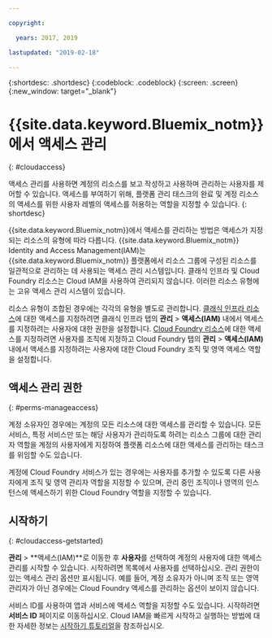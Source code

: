 ```yaml
---

copyright:

  years: 2017, 2019

lastupdated: "2019-02-18"

---
```


{:shortdesc: .shortdesc}
{:codeblock: .codeblock}
{:screen: .screen}
{:new_window: target="_blank"}

# {{site.data.keyword.Bluemix_notm}}에서 액세스 관리
{: #cloudaccess}

액세스 관리를 사용하면 계정의 리소스를 보고 작성하고 사용하며 관리하는 사용자를 제어할 수 있습니다. 액세스를 부여하기 위해, 플랫폼 관리 태스크의 완료 및 계정 리소스의 액세스를 위한 사용자 레벨의 액세스를 허용하는 역할을 지정할 수 있습니다.
{: shortdesc}

{{site.data.keyword.Bluemix_notm}}에서 액세스를 관리하는 방법은 액세스가 지정되는 리소스의 유형에 따라 다릅니다. {{site.data.keyword.Bluemix_notm}} Identity and Access Management(IAM)는 {{site.data.keyword.Bluemix_notm}} 플랫폼에서 리소스 그룹에 구성된 리소스를 일관적으로 관리하는 데 사용되는 액세스 관리 시스템입니다. 클래식 인프라 및 Cloud Foundry 리소스는 Cloud IAM을 사용하여 관리되지 않습니다. 이러한 리소스 유형에는 고유 액세스 관리 시스템이 있습니다. 

리소스 유형이 조합된 경우에는 각각의 유형을 별도로 관리합니다. [클래식 인프라 리소스](/docs/iam/infrastructureaccess.html#infrapermission)에 대한 액세스를 지정하려면 클래식 인프라 탭의 **관리** > **액세스(IAM)** 내에서 액세스를 지정하려는 사용자에 대한 권한을 설정합니다. [Cloud Foundry 리소스](/docs/iam/cfaccess.html#cfaccess)에 대한 액세스를 지정하려면 사용자를 조직에 지정하고 Cloud Foundry 탭의 **관리** > **액세스(IAM)** 내에서 액세스를 지정하려는 사용자에 대한 Cloud Foundry 조직 및 영역 액세스 역할을 설정합니다.

## 액세스 관리 권한
{: #perms-manageaccess}

계정 소유자인 경우에는 계정의 모든 리소스에 대한 액세스를 관리할 수 있습니다. 모든 서비스, 특정 서비스만 또는 해당 사용자가 관리하도록 하려는 리소스 그룹에 대한 관리자 역할을 계정의 사용자에게 지정하여 플랫폼 리소스에 대한 액세스를 관리하는 태스크를 위임할 수도 있습니다.

계정에 Cloud Foundry 서비스가 있는 경우에는 사용자를 추가할 수 있도록 다른 사용자에게 조직 및 영역 관리자 역할을 지정할 수 있으며, 관리 중인 조직이나 영역의 인스턴스에 액세스하기 위한 Cloud Foundry 역할을 지정할 수 있습니다.


## 시작하기
{: #cloudaccess-getstarted}

**관리** &gt; **액세스(IAM)**로 이동한 후 **사용자**를 선택하여 계정의 사용자에 대한 액세스 관리를 시작할 수 있습니다. 시작하려면 목록에서 사용자를 선택하십시오. 관리 권한이 있는 액세스 관리 옵션만 표시됩니다. 예를 들어, 계정 소유자가 아니며 조직 또는 영역 관리자가 아닌 경우에는 Cloud Foundry 액세스를 관리하는 옵션이 보이지 않습니다.

서비스 ID를 사용하여 앱과 서비스에 액세스 역할을 지정할 수도 있습니다. 시작하려면 **서비스 ID** 페이지로 이동하십시오. Cloud IAM을 빠르게 시작하고 실행하는 방법에 대한 자세한 정보는 [시작하기 튜토리얼](/docs/iam/quickstart.html#getstarted)을 참조하십시오.
